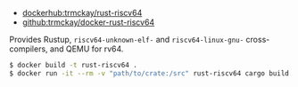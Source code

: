 - [dockerhub:trmckay/rust-riscv64](https://hub.docker.com/repository/docker/trmckay/rust-riscv64/)
- [github:trmckay/docker-rust-riscv64](https://github.com/trmckay/docker-rust-riscv64)

Provides Rustup, `riscv64-unknown-elf-` and `riscv64-linux-gnu-` cross-compilers, and QEMU for rv64.

```bash
$ docker build -t rust-riscv64 .
$ docker run -it --rm -v "path/to/crate:/src" rust-riscv64 cargo build
```
